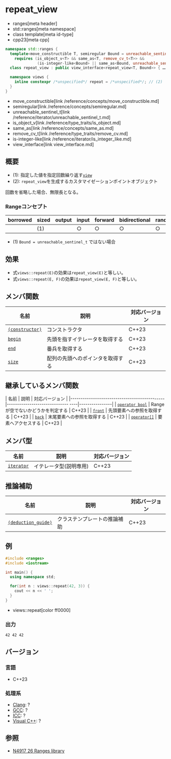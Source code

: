 # repeat_view
* ranges[meta header]
* std::ranges[meta namespace]
* class template[meta id-type]
* cpp23[meta cpp]

```cpp
namespace std::ranges {
  template<move_constructible T, semiregular Bound = unreachable_sentinel_t>
    requires (is_object_v<T> && same_as<T, remove_cv_t<T>> &&
              (is-integer-like<Bound> || same_as<Bound, unreachable_sentinel_t>))
  class repeat_view : public view_interface<repeat_view<T, Bound>> { …… }; // (1)

  namespace views {
    inline constexpr /*unspecified*/ repeat = /*unspecified*/; // (2)
  }
}
```
* move_constructible[link /reference/concepts/move_constructible.md]
* semiregular[link /reference/concepts/semiregular.md]
* unreachable_sentinel_t[link /reference/iterator/unreachable_sentinel_t.md]
* is_object_v[link /reference/type_traits/is_object.md]
* same_as[link /reference/concepts/same_as.md]
* remove_cv_t[link /reference/type_traits/remove_cv.md]
* is-integer-like[link /reference/iterator/is_integer_like.md]
* view_interface[link view_interface.md]

## 概要
- (1): 指定した値を指定回数繰り返す[`view`](view.md)
- (2): `repeat_view`を生成するカスタマイゼーションポイントオブジェクト

回数を省略した場合、無限長となる。

### Rangeコンセプト

| borrowed | sized | output | input | forward | bidirectional | random_access | contiguous | common | viewable | view |
|----------|-------|--------|-------|---------|---------------|---------------|------------|--------|----------|------|
|          | (1)   |        | ○    | ○      | ○            | ○            |            | (1)    | ○       | ○   |

- (1) `Bound = unreachable_sentinel_t` ではない場合

## 効果
- 式`views::repeat(E)`の効果は`repeat_view(E)`と等しい。
- 式`views::repeat(E, F)`の効果は`repeat_view(E, F)`と等しい。

## メンバ関数

| 名前                                             | 説明                             | 対応バージョン |
|--------------------------------------------------|----------------------------------|----------------|
| [`(constructor)`](repeat_view/op_constructor.md.nolink)  | コンストラクタ                   | C++23          |
| [`begin`](repeat_view/begin.md.nolink)                   | 先頭を指すイテレータを取得する   | C++23          |
| [`end`](repeat_view/end.md.nolink)                       | 番兵を取得する                   | C++23          |
| [`size`](repeat_view/data.md.nolink)                     | 配列の先頭へのポインタを取得する | C++23          |

## 継承しているメンバ関数

| 名前                                         | 説明                              | 対応バージョン |
|----------------------------------------------|------------------------------ ----|----------------|
| [`operator bool`](view_interface/op_bool.md) | Rangeが空でないかどうかを判定する | C++23          |
| [`front`](view_interface/front.md)           | 先頭要素への参照を取得する        | C++23          |
| [`back`](view_interface/back.md)             | 末尾要素への参照を取得する        | C++23          |
| [`operator[]`](view_interface/op_at.md)      | 要素へアクセスする                | C++23          |

## メンバ型

| 名前                                      | 説明                         | 対応バージョン |
|-------------------------------------------|------------------------------|----------------|
| [`iterator`](repeat_view/iterator.md)     | イテレータ型(説明専用)       | C++23          |


## 推論補助

| 名前                                                  | 説明                         | 対応バージョン |
|-------------------------------------------------------|------------------------------|----------------|
| [`(deduction_guide)`](repeat_view/op_deduction_guide.md.nolink) | クラステンプレートの推論補助 | C++23          |

## 例
```cpp example
#include <ranges>
#include <iostream>

int main() {
  using namespace std;

  for(int n : views::repeat(42, 3)) {
    cout << n << ' ';
  }
}
```
* views::repeat[color ff0000]

### 出力
```
42 42 42
```

## バージョン
### 言語
- C++23

### 処理系
- [Clang](/implementation.md#clang): ?
- [GCC](/implementation.md#gcc): ?
- [ICC](/implementation.md#icc): ?
- [Visual C++](/implementation.md#visual_cpp): ?

## 参照
- [N4917 26 Ranges library](https://timsong-cpp.github.io/cppwp/ranges)
